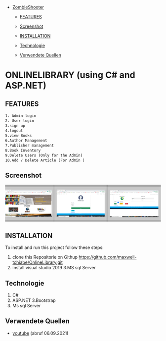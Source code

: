 - [ZombieShooter](#ZombieShooter)
      
     - [FEATURES](#FEATURES)
          
     - [Screenshot](#Screenshot)
     
     - [INSTALLATION](#INSTALLATION)
     
     - [Technologie](#Technologie)
     
     - [Verwendete Quellen](#Verwendete-Quellen)
     
     
# ONLINELIBRARY (using C# and ASP.NET)


## FEATURES

    1. Admin login
    2. User login
    3.sign up
    4.logout
    5.view Books
    6.Author Management
    7.Publisher management
    8.Book Inventory
    9.Delete Users (Only for the Admin)
    10.Add / Delete Article (For Admin )

## Screenshot

![Screenshot](Screenshot1.png)

## INSTALLATION

To install and run this project follow these steps:
1. clone this Repositorie on Githup https://github.com/maxwell-tchiabe/OnlineLibrary.git
2. install visual studio 2019
3.MS sql Server


## Technologie

1. C#
2. ASP.NET
3.Bootstrap
4. Ms sql Server


## Verwendete Quellen

- [youtube](https://www.youtube.com/watch?v=fH2wgReT0RI&list=PLIY8eNdw5tW_ZQawyxK0Dd1cZXwcNFWn8&index=18) (abruf 06.09.2021)


